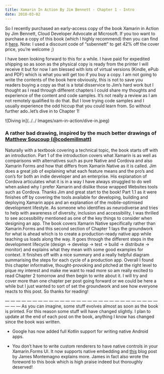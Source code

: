 ```yaml
--- 
title: Xamarin In Action By Jim Bennett - Chapter 1 - Intro
date: 2018-03-02
---
```

So I recently purchased an early-access copy of the book Xamarin in Action by Jim Bennett, Cloud Developer Advocate at Microsoft. If you too want to purchase a copy of this book (which I highly recommend) then you can find it [here](https://t.co/RrRBSM3X5l). Note: I used a discount code of “ssbennett” to get 42% off the cover price, you’re welcome ;)

I have been looking forward to this for a while. I have paid for expedited shipping so as soon as the physical copy is ready from the printer I will receive it but for now I am blessed with lots of virtual versions (Kindle, ePub and PDF) which is what you will get too if you buy a copy.
I am not going to write the contents of the book here obviously, this is not to save you readers buying a copy as that is a total disservice to Jim’s hard work but I thought as I read through different chapters I could share my thoughts and experience of the content and code samples. It’s not really a review as I am not remotely qualified to do that. But I love trying code samples and I usually experience the odd hiccup that you could learn from.
So without further ado..let’s dive in to Chapter 1!

![Diving in](../../ Images/xam-in-action/dive-in.jpeg)
### A rather bad drawing, inspired by the much better drawings of [Matthew Soucoup (@codemillmatt)](https://twitter.com/codemillmatt)

Naturally with a textbook covering a technical topic, the book starts off with an introduction. Part 1 of the introduction covers what Xamarin is as well as comparisons with alternatives such as pure Native and Cordova and also Xamarin Forms and how that differs from Xamarin Native as it is called. Jim does a great job of explaining what each feature means and the pro’s and con’s for both an indie developer and an enterprise. His explanation of Cordova articulates what it is in a way I have always struggled to do well when asked why I prefer Xamarin and dislike those wrapped Websites tools such as Cordova. Thanks Jim and great start to the book!
Part 1.1 as it were finishes off by covering the tools available for developing, building and deploying Xamarin apps and an explanation of the mobile-optimised development lifestyle.
As someone who identifies as neurodiverse and tries to help with awareness of diversity, inclusion and accessibility, I was thrilled to see accessibility mentioned as one of the key things to consider when designing an app.
The book covers Xamarin Native specifically rather than Xamarin.Forms and this second section of Chapter 1 lays the groundwork for what is ahead which is to create a production-ready native app while teaching us loads along the way. It goes through the different steps in the development lifecycle (design -> develop -> test -> build -> distribute -> monitor) and explains what they mean with some good examples for context. It finishes off with a nice summary and a really helpful diagram summarising the steps for each cycle of a production app.
Overall I found this chapter informative, thought-provoking and pitched at the right level to pique my interest and make me want to read more so am really excited to read Chapter 2 tomorrow and then begin to write about it.
I will try and cover more than one chapter per post going forward or we could be here a while but I just wanted to sort of set the groundwork and see how everyone reacts to this post. So thanks for reading!

— — — — — — — — — — — — — — — — — — — — — — — — — — — — — — —
As you can imagine, some stuff evolves almost as soon as the book is printed. For this reason some stuff will have changed slightly. I plan to update at the end of each post on the book, anything I know has changed since the book was written.

- Google has now added full Kotlin support for writing native Android apps.

- You don’t have to write custom renderers to have native controls in your Xamarin.Forms UI. It now supports native embedding and [this](https://blog.xamarin.com/embedding-native-controls-into-xamarin-forms/) blog post by James Montemagno explains more. James in fact also wrote the foreword to this book which is high praise indeed but thoroughly deserved!
